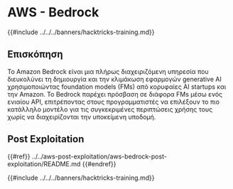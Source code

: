 # AWS - Bedrock

{{#include ../../../banners/hacktricks-training.md}}

## Επισκόπηση

Το Amazon Bedrock είναι μια πλήρως διαχειριζόμενη υπηρεσία που διευκολύνει τη δημιουργία και την κλιμάκωση εφαρμογών generative AI χρησιμοποιώντας foundation models (FMs) από κορυφαίες AI startups και την Amazon. Το Bedrock παρέχει πρόσβαση σε διάφορα FMs μέσω ενός ενιαίου API, επιτρέποντας στους προγραμματιστές να επιλέξουν το πιο κατάλληλο μοντέλο για τις συγκεκριμένες περιπτώσεις χρήσης τους χωρίς να διαχειρίζονται την υποκείμενη υποδομή.

## Post Exploitation

{{#ref}}
../../aws-post-exploitation/aws-bedrock-post-exploitation/README.md
{{#endref}}

{{#include ../../../banners/hacktricks-training.md}}
